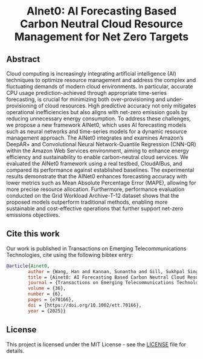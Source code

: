 <h1 align="center">AInet0: AI Forecasting Based Carbon Neutral Cloud Resource Management for Net Zero Targets</h1>

## Abstract
Cloud computing is increasingly integrating artificial intelligence (AI) techniques to optimize resource management and address the complex and fluctuating demands of modern cloud environments. In particular, accurate CPU usage prediction-achieved through appropriate time-series forecasting, is crucial for minimizing both over-provisioning and under-provisioning of cloud resources. High predictive accuracy not only mitigates operational inefficiencies but also aligns with net-zero emission goals by reducing unnecessary energy consumption. To address these challenges, we propose a new framework AINet0, which uses AI forecasting models such as neural networks and time-series models for a dynamic resource management approach. The AINet0 integrates and examines Amazon’s DeepAR+ and Convolutional Neural Network-Quantile Regression (CNN-QR) within the Amazon Web Services environment, aiming to enhance energy efficiency and sustainability to enable carbon-neutral cloud services. We evaluated the AINet0 framework using a real testbed, CloudAIBus, and compared its performance against established baselines. The experimental results demonstrate that the AINet0 enhances forecasting accuracy with lower metrics such as Mean Absolute Percentage Error (MAPE), allowing for more precise resource allocation. Furthermore, performance evaluation conducted on the Grid Workload Archive-T-12 dataset shows that the proposed models outperform traditional methods, enabling more sustainable and cost-effective operations that further support net-zero emissions objectives.

## Cite this work
Our work is published in Transactions on Emerging Telecommunications Technologies, cite using the following bibtex entry:
```bibtex
@article{Ainet0,
        author = {Wang, Han and Kannan, Sunantha and Gill, Sukhpal Singh and Uhlig, Steve},
        title = {Ainet0: AI Forecasting Based Carbon Neutral Cloud Resource Management for Net Zero Targets},
        journal = {Transactions on Emerging Telecommunications Technologies},
        volume = {36},
        number = {6},
        pages = {e70166},
        doi = {https://doi.org/10.1002/ett.70166},
        year = {2025}}
```
## License
This project is licensed under the MIT License - see the [LICENSE](LICENSE.txt) file for details.